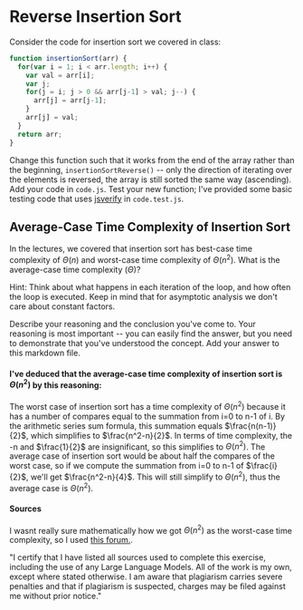 # Reverse Insertion Sort

Consider the code for insertion sort we covered in class:

```javascript
function insertionSort(arr) {
  for(var i = 1; i < arr.length; i++) {
    var val = arr[i];
    var j;
    for(j = i; j > 0 && arr[j-1] > val; j--) {
      arr[j] = arr[j-1];
    }
    arr[j] = val;
  }
  return arr;
}
```

Change this function such that it works from the end of the array rather than
the beginning, `insertionSortReverse()` -- only the direction of
iterating over the elements is reversed, the array is still sorted the same way
(ascending). Add your code in `code.js`. Test your new function; I've provided
some basic testing code that uses [jsverify](https://jsverify.github.io/) in
`code.test.js`.

## Average-Case Time Complexity of Insertion Sort

In the lectures, we covered that insertion sort has best-case time complexity of
$\Theta(n)$ and worst-case time complexity of $\Theta(n^2)$. What is the
average-case time complexity ($\Theta$)?

Hint: Think about what happens in each iteration of the loop, and how often the
loop is executed. Keep in mind that for asymptotic analysis we don't care about
constant factors.

Describe your reasoning and the conclusion you've come to. Your reasoning is
most important -- you can easily find the answer, but you need to demonstrate
that you've understood the concept. Add your answer to this markdown file.

#### I've deduced that the average-case time complexity of insertion sort is $\Theta(n^2)$ by this reasoning:

The worst case of insertion sort has a time complexity of $\Theta(n^2)$ because it has a number of compares equal to the summation from i=0 to n-1 of i. By the arithmetic series sum formula, this summation equals $\frac{n(n-1)}{2}$, which simplifies to $\frac{n^2-n}{2}$. In terms of time complexity, the -n and $\frac{1}{2}$ are insignificant, so this simplifies to $\Theta(n^2)$. The average case of insertion sort would be about half the compares of the worst case, so if we compute the summation from i=0 to n-1 of $\frac{i}{2}$, we'll get $\frac{n^2-n}{4}$. This will still simplify to $\Theta(n^2)$, thus the average case is $\Theta(n^2)$.

#### Sources

I wasnt really sure mathematically how we got $\Theta(n^2)$ as the worst-case 
time complexity, so I used [this forum.](https://stackoverflow.com/questions/21211883/can-someone-explain-to-me-why-the-worst-case-for-insertion-sort-is-on2).

"I certify that I have listed all sources used to complete this exercise,
including the use of any Large Language Models. All of the work is my own, except
where stated otherwise. I am aware that plagiarism carries severe penalties and
that if plagiarism is suspected, charges may be filed against me without prior
notice."